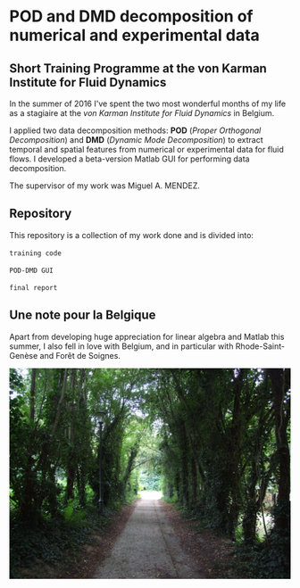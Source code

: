 # POD and DMD decomposition of numerical and experimental data

## Short Training Programme at the von Karman Institute for Fluid Dynamics

In the summer of 2016 I've spent the two most wonderful months of my life as a stagiaire at the *von Karman Institute for Fluid Dynamics* in Belgium.

I applied two data decomposition methods: **POD** (*Proper Orthogonal Decomposition*) and **DMD** (*Dynamic Mode Decomposition*) to extract temporal and spatial features from numerical or experimental data for fluid flows. I developed a beta-version Matlab GUI for performing data decomposition.

The supervisor of my work was Miguel A. MENDEZ.

## Repository

This repository is a collection of my work done and is divided into:

`training code`

`POD-DMD GUI`

`final report`

## Une note pour la Belgique

Apart from developing huge appreciation for linear algebra and Matlab this summer, I also fell in love with Belgium, and in particular with Rhode-Saint-Genèse and Forêt de Soignes.

![Screenshot](/DWGs/belgique.JPG)
